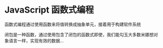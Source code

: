 # JavaScript 函数式编程

函数式编程通过使用函数来将值转换成抽象单元，接着用于构建软件系统

闭包是一种函数，通过使用包含了闭包的函数式即使，我们能勾玉大多数米娜想对象语言一样，实现有效的数据...
